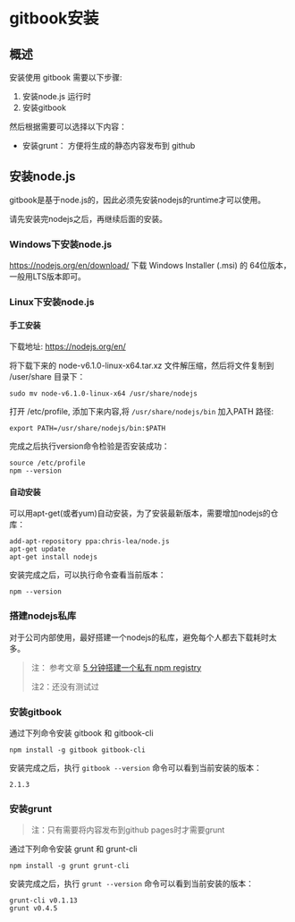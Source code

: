 gitbook安装
===========

## 概述

安装使用 gitbook 需要以下步骤:

1. 安装node.js 运行时
2. 安装gitbook

然后根据需要可以选择以下内容：

* 安装grunt： 方便将生成的静态内容发布到 github

## 安装node.js

gitbook是基于node.js的，因此必须先安装nodejs的runtime才可以使用。

请先安装完nodejs之后，再继续后面的安装。

### Windows下安装node.js

https://nodejs.org/en/download/ 下载 Windows Installer (.msi) 的 64位版本，一般用LTS版本即可。

### Linux下安装node.js

#### 手工安装

下载地址: https://nodejs.org/en/

将下载下来的 node-v6.1.0-linux-x64.tar.xz 文件解压缩，然后将文件复制到 /user/share 目录下：

	sudo mv node-v6.1.0-linux-x64 /usr/share/nodejs

打开 /etc/profile, 添加下来内容,将 `/usr/share/nodejs/bin` 加入PATH 路径:

	export PATH=/usr/share/nodejs/bin:$PATH

完成之后执行version命令检验是否安装成功：

	source /etc/profile
	npm --version

#### 自动安装

可以用apt-get(或者yum)自动安装，为了安装最新版本，需要增加nodejs的仓库：

    add-apt-repository ppa:chris-lea/node.js
    apt-get update
    apt-get install nodejs

安装完成之后，可以执行命令查看当前版本：

	npm --version

### 搭建nodejs私库

对于公司内部使用，最好搭建一个nodejs的私库，避免每个人都去下载耗时太多。

> 注： 参考文章 [5 分钟搭建一个私有 npm registry]( https://github.com/cnpm/cnpmjs.org/wiki/Deploy-a-private-npm-registry-in-5-minutes)
>
> 注2：还没有测试过

### 安装gitbook

通过下列命令安装 gitbook 和 gitbook-cli

	npm install -g gitbook gitbook-cli

安装完成之后，执行 `gitbook --version` 命令可以看到当前安装的版本：

    2.1.3

### 安装grunt

> 注：只有需要将内容发布到github pages时才需要grunt

通过下列命令安装 grunt 和 grunt-cli

	npm install -g grunt grunt-cli

安装完成之后，执行 `grunt --version` 命令可以看到当前安装的版本：

    grunt-cli v0.1.13
    grunt v0.4.5


